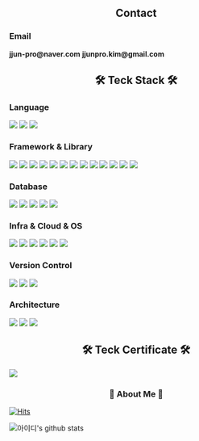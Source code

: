 <div align="left">

<h2 align="center">Contact</h2>

<h3 align="left">Email</h2>

<p align="left">
  <b>jjun-pro@naver.com</b>
  <b>jjunpro.kim@gmail.com</b>
</p>

<h2 align="center">🛠 Teck Stack 🛠</h2>
  
<h3 align="left">Language</h2>
<p align="left">
  <img src="https://img.shields.io/badge/Java-007396?style=flat&logo=Java&logoColor=white"/>
  <img src="https://img.shields.io/badge/PHP-627eb4?style=flat&logo=php&logoColor=white"/>
  <img src="https://img.shields.io/badge/JavaScript-F7DF1E?style=flat&logo=JavaScript&logoColor=white"/>
</p>
  
<h3 align="left">Framework & Library</h3>
<p align="left">
  <img src="https://img.shields.io/badge/Spring-6aae3d?style=flat&logo=Spring&logoColor=white"/>
  <img src="https://img.shields.io/badge/SpringBoot-6aae3d?style=flat&logo=Springboot&logoColor=white"/>
  <img src="https://img.shields.io/badge/JPA-6aae3d?style=flat&logo=Spring&logoColor=white"/>
  <img src="https://img.shields.io/badge/QueryDSL-6aae3d?style=flat&logo=Spring&logoColor=white"/>
  <img src="https://img.shields.io/badge/WebFlux-6aae3d?style=flat&logo=Spring&logoColor=white"/>
  <img src="https://img.shields.io/badge/MonoFlux-6aae3d?style=flat&logo=Spring&logoColor=white"/>
  <img src="https://img.shields.io/badge/Reactor-6aae3d?style=flat&logo=Spring&logoColor=white"/>
  <img src="https://img.shields.io/badge/WebSocket-6aae3d?style=flat&logo=Spring&logoColor=white"/>
  <img src="https://img.shields.io/badge/SpringSecurity-6aae3d?style=flat&logo=SpringSecurity&logoColor=white"/>
  
  <img src="https://img.shields.io/badge/Lalavel-f82c20?style=flat&logo=laravel&logoColor=white"/>
  <img src="https://img.shields.io/badge/React-01d3f7?style=flat&logo=react&logoColor=white"/>
  <img src="https://img.shields.io/badge/Redux-7942be?style=flat&logo=redux&logoColor=white"/>
  <img src="https://img.shields.io/badge/Router-f24746?style=flat&logo=ReactRouter&logoColor=white"/>
</p>

<h3 align="left">Database</h3>
<p align="left">
  <img src="https://img.shields.io/badge/MySQL-005e87?style=flat&logo=mysql&logoColor=white"/>
  <img src="https://img.shields.io/badge/PostgreSQL-2e5d8e?style=flat&logo=postgresql&logoColor=white"/>
  <img src="https://img.shields.io/badge/Redis-d2281e?style=flat&logo=redis&logoColor=white"/>
  <img src="https://img.shields.io/badge/Netty-585e6c?style=flat&logo=Netty&logoColor=white"/>
  <img src="https://img.shields.io/badge/MongoDB-19a64e?style=flat&logo=mongodb&logoColor=white"/>
</p>
  
<h3 align="left">Infra & Cloud & OS</h3>
<p align="left">
  <img src="https://img.shields.io/badge/Kubernetes-3069df?style=flat&logo=Kubernetes&logoColor=white"/>
  <img src="https://img.shields.io/badge/Docker-2193e7?style=flat&logo=docker&logoColor=white"/>
  <img src="https://img.shields.io/badge/AmazonCloud-ff9900?style=flat&logo=amazon&logoColor=black"/>
  <img src="https://img.shields.io/badge/OracleCloud-c53d27?style=flat&logo=oracle&logoColor=white"/>
  <img src="https://img.shields.io/badge/MacOS-333333?style=flat&logo=apple&logoColor=white"/>
  <img src="https://img.shields.io/badge/Linux-f8c107?style=flat&logo=linux&logoColor=black"/>
</p>

<h3 align="left">Version Control</h3>
<p align="left">
  <img src="https://img.shields.io/badge/GitHub-gray?style=flat&logo=GitHub&logoColor=black"/>
  <img src="https://img.shields.io/badge/Git-blue?style=flat&logo=Git&logoColor=F05032"/>
  <img src="https://img.shields.io/badge/SourceTree-2684ff?style=flat&logo=sourcetree&logoColor=white"/>
</p>
  
<h3 align="left">Architecture</h3>
<p align="left">
  <img src="https://img.shields.io/badge/MicroServiceArchitecture(MSA)-3386df?style=flat&logo=msa&logoColor=white"/>
  <img src="https://img.shields.io/badge/MVC-3386df?style=flat&logo=mvc&logoColor=white"/>
  <img src="https://img.shields.io/badge/HexagonalArchitecture(DDD)-3386df?style=flat&logo=ddd&logoColor=white"/>
</p>

<h2 align="center">🛠 Teck Certificate 🛠</h2>
<p align="left">
  <a href="https://www.credly.com/users/username.b7786004/badges" target=black>
    <img src="https://images.credly.com/size/140x140/images/b9feab85-1a43-4f6c-99a5-631b88d5461b/image.png"/>
  </a>
</p>
  
<h3 align="center"> 🎳 About Me 🎳 </h3>
<p align="left">
</p>

[![Hits](https://hits.seeyoufarm.com/api/count/incr/badge.svg?url=https%3A%2F%2Fgithub.com%2Falalstjr&count_bg=%2379C83D&title_bg=%23555555&icon=&icon_color=%23E7E7E7&title=hits&edge_flat=false)](https://hits.seeyoufarm.com)
  
  
![아이디's github stats](https://github-readme-stats.vercel.app/api?username=alalstjr&show_icons=true)
</div>
